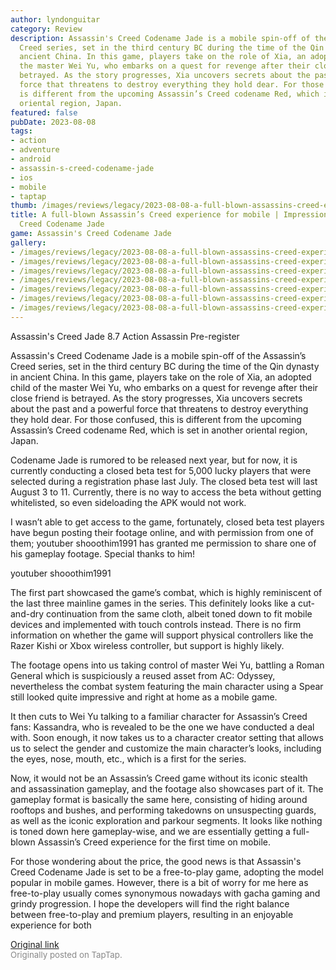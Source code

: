 ```yaml
---
author: lyndonguitar
category: Review
description: Assassin's Creed Codename Jade is a mobile spin-off of the Assassin’s
  Creed series, set in the third century BC during the time of the Qin dynasty in
  ancient China. In this game, players take on the role of Xia, an adopted child of
  the master Wei Yu, who embarks on a quest for revenge after their close friend is
  betrayed. As the story progresses, Xia uncovers secrets about the past and a powerful
  force that threatens to destroy everything they hold dear. For those confused, this
  is different from the upcoming Assassin’s Creed codename Red, which is set in another
  oriental region, Japan.
featured: false
pubDate: 2023-08-08
tags:
- action
- adventure
- android
- assassin-s-creed-codename-jade
- ios
- mobile
- taptap
thumb: /images/reviews/legacy/2023-08-08-a-full-blown-assassins-creed-experience-for-mobile--impressions---assassins-creed-codenam-0.avif
title: A full-blown Assassin’s Creed experience for mobile | Impressions - Assassin's
  Creed Codename Jade
game: Assassin's Creed Codename Jade
gallery:
- /images/reviews/legacy/2023-08-08-a-full-blown-assassins-creed-experience-for-mobile--impressions---assassins-creed-codenam-0.avif
- /images/reviews/legacy/2023-08-08-a-full-blown-assassins-creed-experience-for-mobile--impressions---assassins-creed-codenam-1.avif
- /images/reviews/legacy/2023-08-08-a-full-blown-assassins-creed-experience-for-mobile--impressions---assassins-creed-codenam-2.avif
- /images/reviews/legacy/2023-08-08-a-full-blown-assassins-creed-experience-for-mobile--impressions---assassins-creed-codenam-3.avif
- /images/reviews/legacy/2023-08-08-a-full-blown-assassins-creed-experience-for-mobile--impressions---assassins-creed-codenam-4.avif
- /images/reviews/legacy/2023-08-08-a-full-blown-assassins-creed-experience-for-mobile--impressions---assassins-creed-codenam-5.avif
- /images/reviews/legacy/2023-08-08-a-full-blown-assassins-creed-experience-for-mobile--impressions---assassins-creed-codenam-6.avif
---
```

Assassin's Creed Jade
8.7
Action
Assassin
Pre-register

Assassin's Creed Codename Jade is a mobile spin-off of the Assassin’s Creed series, set in the third century BC during the time of the Qin dynasty in ancient China. In this game, players take on the role of Xia, an adopted child of the master Wei Yu, who embarks on a quest for revenge after their close friend is betrayed. As the story progresses, Xia uncovers secrets about the past and a powerful force that threatens to destroy everything they hold dear. For those confused, this is different from the upcoming Assassin’s Creed codename Red, which is set in another oriental region, Japan.

Codename Jade is rumored to be released next year, but for now, it is currently conducting a closed beta test for 5,000 lucky players that were selected during a registration phase last July. The closed beta test will last August 3 to 11. Currently, there is no way to access the beta without getting whitelisted, so even  sideloading the APK would not work.

I wasn’t able to get access to the game, fortunately, closed beta test players have begun posting their footage online, and with permission from one of them; youtuber shooothim1991 has granted me permission to share one of his gameplay footage. Special thanks to him!

youtuber shooothim1991

The first part showcased the game’s combat, which is highly reminiscent of the last three mainline games in the series. This definitely looks like a cut-and-dry continuation from the same cloth, albeit toned down to fit mobile devices and implemented with touch controls instead. There is no firm information on whether the game will support physical controllers like the Razer Kishi or Xbox wireless controller, but support is highly likely.

The footage opens into us taking control of master Wei Yu, battling a Roman General which is suspiciously a reused asset from AC: Odyssey, nevertheless the combat system featuring the main character using a Spear still looked quite impressive and right at home as a mobile game.

It then cuts to Wei Yu talking to a familiar character for Assassin’s Creed fans: Kassandra, who is revealed to be the one we have conducted a deal with. Soon enough, it now takes us to a character creator setting that allows us to select the gender and customize the main character’s looks, including the eyes, nose, mouth, etc., which is a first for the series.

Now, it would not be an Assassin’s Creed game without its iconic stealth and assassination gameplay, and the footage also showcases part of it. The gameplay format is basically the same here, consisting of hiding around rooftops and bushes, and performing takedowns on unsuspecting guards, as well as the iconic exploration and parkour segments. It looks like nothing is toned down here gameplay-wise, and we are essentially getting a full-blown Assassin’s Creed experience for the first time on mobile.

For those wondering about the price, the good news is that Assassin's Creed Codename Jade is set to be a free-to-play game, adopting the model popular in mobile games. However, there is a bit of worry for me here as free-to-play usually comes synonymous nowadays with gacha gaming and grindy progression. I hope the developers will find the right balance between free-to-play and premium players, resulting in an enjoyable experience for both

[Original link](https://m.taptap.io/post/6110637?share_id=f470992170aa&utm_medium=share&utm_source=discord)<br><span style="font-size: 0.95em; color: #888;">Originally posted on TapTap.</span>